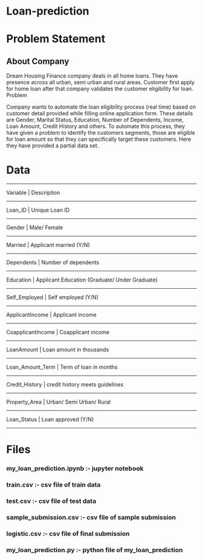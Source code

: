 # Loan-prediction

# Problem Statement

## About Company

Dream Housing Finance company deals in all home loans. They have presence across all urban, semi urban and rural areas. Customer first apply for home loan after that company validates the customer eligibility for loan.
Problem

Company wants to automate the loan eligibility process (real time) based on customer detail provided while filling online application form. These details are Gender, Marital Status, Education, Number of Dependents, Income, Loan Amount, Credit History and others. To automate this process, they have given a problem to identify the customers segments, those are eligible for loan amount so that they can specifically target these customers. Here they have provided a partial data set.

#  Data   
___________________________________________________________________
Variable            |   Description                               
____________________________________________________________________

Loan_ID             |   Unique Loan ID
_____________________________________________________________________
Gender              |   Male/ Female
______________________________________________________________________
Married             |  Applicant married (Y/N)
______________________________________________________________________
Dependents          |  Number of dependents
______________________________________________________________________
Education           |  Applicant Education (Graduate/ Under Graduate)
_____________________________________________________________________
Self_Employed       | Self employed (Y/N)
_____________________________________________________________________
ApplicantIncome     |  Applicant income
_____________________________________________________________________
CoapplicantIncome   | Coapplicant income
_____________________________________________________________________
LoanAmount          | Loan amount in thousands
_____________________________________________________________________
Loan_Amount_Term    |   Term of loan in months
_____________________________________________________________________
Credit_History      |   credit history meets guidelines
_____________________________________________________________________
Property_Area       | Urban/ Semi Urban/ Rural
_____________________________________________________________________
Loan_Status         |   Loan approved (Y/N)
_____________________________________________________________________
 


# Files
### my_loan_prediction.ipynb :- jupyter notebook 
### train.csv                :- csv file of train data
### test.csv                 :- csv file of test data
### sample_submission.csv    :- csv file of sample submission
### logistic.csv             :- csv file of final submission 
### my_loan_prediction.py    :- python file of my_loan_prediction
